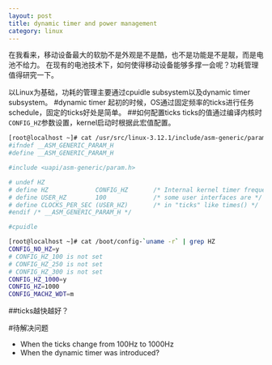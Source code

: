 ```yaml
---
layout: post
title: dynamic timer and power management
category: linux
---
```

在我看来，移动设备最大的软肋不是外观是不是酷，也不是功能是不是靓，而是电池不给力。
在现有的电池技术下，如何使得移动设备能够多撑一会呢？功耗管理值得研究一下。

以Linux为基础，功耗的管理主要通过cpuidle subsystem以及dynamic timer subsystem。
#dynamic timer
起初的时候，OS通过固定频率的ticks进行任务schedule，固定的ticks好处是简单。
##如何配置ticks
ticks的值通过编译内核时`CONFIG_HZ`参数设置，kernel启动时根据此宏值配置。
```sh
[root@localhost ~]# cat /usr/src/linux-3.12.1/include/asm-generic/param.h    
#ifndef __ASM_GENERIC_PARAM_H
#define __ASM_GENERIC_PARAM_H

#include <uapi/asm-generic/param.h>

# undef HZ
# define HZ             CONFIG_HZ       /* Internal kernel timer frequency */
# define USER_HZ        100             /* some user interfaces are */
# define CLOCKS_PER_SEC (USER_HZ)       /* in "ticks" like times() */
#endif /* __ASM_GENERIC_PARAM_H */

#cpuidle
```

```sh
[root@localhost ~]# cat /boot/config-`uname -r` | grep HZ
CONFIG_NO_HZ=y
# CONFIG_HZ_100 is not set
# CONFIG_HZ_250 is not set
# CONFIG_HZ_300 is not set
CONFIG_HZ_1000=y
CONFIG_HZ=1000
CONFIG_MACHZ_WDT=m
```
##ticks越快越好？


#待解决问题
- When the ticks change from 100Hz to 1000Hz
- When the dynamic timer was introduced?
